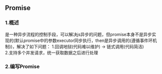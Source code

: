 
## Promise

### 1.概述
是一种异步流程的控制手段，可以解决js异步的问题，但promise本身不是异步实现的(默认promise中的参数executor同步执行，then是异步调用的(遵循事件环机制))，解决了如下问题：
1.回调地狱(代码难以维护) -> 链式调用(代码简洁)  
2.支持多个并发请求，统一获取数据之后进行处理  

### 2.编写Promise
